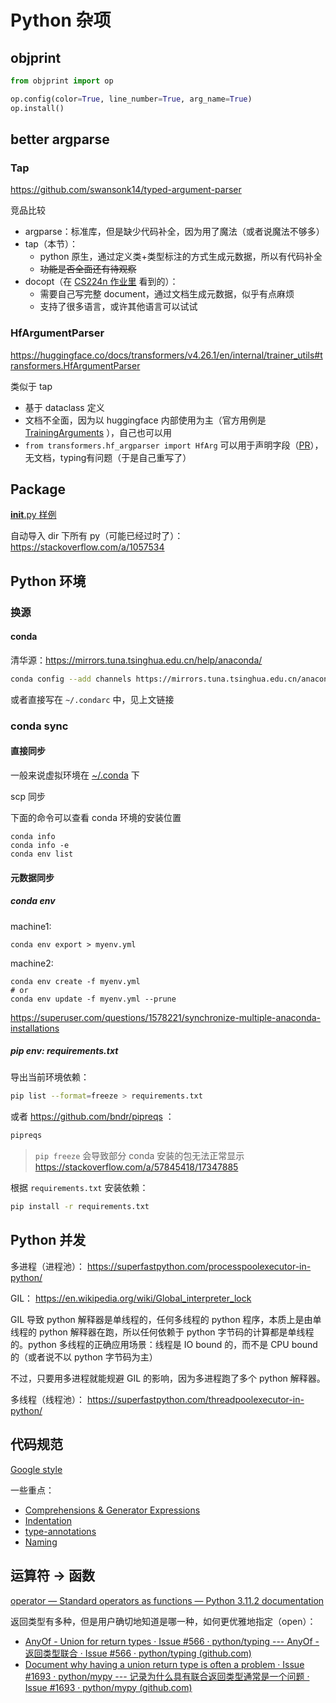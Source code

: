 # Python 杂项

## objprint

```python
from objprint import op

op.config(color=True, line_number=True, arg_name=True)
op.install()
```

## better argparse

### Tap

https://github.com/swansonk14/typed-argument-parser

竞品比较
- argparse：标准库，但是缺少代码补全，因为用了魔法（或者说魔法不够多）
- tap（本节）：
    - python 原生，通过定义类+类型标注的方式生成元数据，所以有代码补全
    - ~~功能是否全面还有待观察~~
- docopt（在 [CS224n 作业里](https://web.stanford.edu/class/archive/cs/cs224n/cs224n.1214/assignments/a4.pdf) 看到的）：
    - 需要自己写完整 document，通过文档生成元数据，似乎有点麻烦
    - 支持了很多语言，或许其他语言可以试试

### HfArgumentParser

https://huggingface.co/docs/transformers/v4.26.1/en/internal/trainer_utils#transformers.HfArgumentParser

类似于 tap

- 基于 dataclass 定义
- 文档不全面，因为以 huggingface 内部使用为主（官方用例是 [TrainingArguments](https://huggingface.co/docs/transformers/v4.26.1/en/main_classes/trainer#transformers.TrainingArguments) ），自己也可以用
- `from transformers.hf_argparser import HfArg` 可以用于声明字段（[PR](https://github.com/huggingface/transformers/pull/20323)），无文档，typing有问题（于是自己重写了）

## Package

 [__init__.py 样例](https://stackoverflow.com/a/29509611)

自动导入 dir 下所有 py（可能已经过时了）： https://stackoverflow.com/a/1057534

## Python 环境

### 换源

#### conda

清华源：https://mirrors.tuna.tsinghua.edu.cn/help/anaconda/

```bash
conda config --add channels https://mirrors.tuna.tsinghua.edu.cn/anaconda/cloud/pytorch/
```

或者直接写在 `~/.condarc` 中，见上文链接

### conda sync

#### 直接同步

一般来说虚拟环境在 <u>~/.conda</u> 下

scp 同步

下面的命令可以查看 conda 环境的安装位置

```
conda info
conda info -e
conda env list
```

#### 元数据同步

##### conda env

machine1:

```
conda env export > myenv.yml
```

machine2:

```
conda env create -f myenv.yml
# or
conda env update -f myenv.yml --prune
```

https://superuser.com/questions/1578221/synchronize-multiple-anaconda-installations

##### pip env: requirements.txt

导出当前环境依赖：

```bash
pip list --format=freeze > requirements.txt
```

或者 https://github.com/bndr/pipreqs ：

```bash
pipreqs
```

> `pip freeze` 会导致部分 conda 安装的包无法正常显示 https://stackoverflow.com/a/57845418/17347885

根据 `requirements.txt` 安装依赖：

```bash
pip install -r requirements.txt
```

## Python 并发

多进程（进程池）： https://superfastpython.com/processpoolexecutor-in-python/

GIL： https://en.wikipedia.org/wiki/Global_interpreter_lock

GIL 导致 python 解释器是单线程的，任何多线程的 python 程序，本质上是由单线程的 python 解释器在跑，所以任何依赖于 python 字节码的计算都是单线程的。python 多线程的正确应用场景：线程是 IO bound 的，而不是 CPU bound 的（或者说不以 python 字节码为主）

不过，只要用多进程就能规避 GIL 的影响，因为多进程跑了多个 python 解释器。

多线程（线程池）： https://superfastpython.com/threadpoolexecutor-in-python/

## 代码规范

 [Google style](https://google.github.io/styleguide/)

一些重点：
- [Comprehensions & Generator Expressions](https://google.github.io/styleguide/pyguide.html#27-comprehensions--generator-expressions)
- [Indentation](https://google.github.io/styleguide/pyguide.html#indentation)
- [type-annotations](https://google.github.io/styleguide/pyguide.html#type-annotations)
- [Naming](https://google.github.io/styleguide/pyguide.html#316-naming)

## 运算符 -> 函数

 [operator — Standard operators as functions — Python 3.11.2 documentation](https://docs.python.org/3/library/operator.html#mapping-operators-to-functions)

返回类型有多种，但是用户确切地知道是哪一种，如何更优雅地指定（open）：
- [AnyOf - Union for return types · Issue #566 · python/typing --- AnyOf - 返回类型联合 · Issue #566 · python/typing (github.com)](https://github.com/python/typing/issues/566)
- [Document why having a union return type is often a problem · Issue #1693 · python/mypy --- 记录为什么具有联合返回类型通常是一个问题 · Issue #1693 · python/mypy (github.com)](https://github.com/python/mypy/issues/1693)
